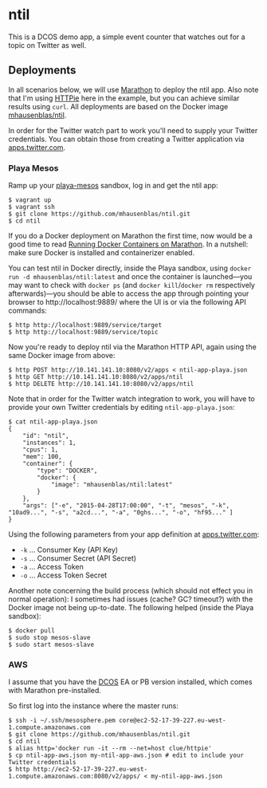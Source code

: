 # ntil

This is a DCOS demo app, a simple event counter that watches out for a topic on Twitter as well.

## Deployments

In all scenarios below, we will use [Marathon](https://mesosphere.github.io/marathon/) to deploy the ntil app. Also note that I'm using [HTTPie](http://httpie.org/) here in the example, but you can achieve similar results using `curl`. All deployments are based on the Docker image [mhausenblas/ntil](https://registry.hub.docker.com/u/mhausenblas/ntil/).

In order for the Twitter watch part to work you'll need to supply your Twitter credentials. You can obtain those from creating a Twitter application via [apps.twitter.com](https://apps.twitter.com/).

### Playa Mesos

Ramp up your [playa-mesos](https://github.com/mesosphere/playa-mesos) sandbox, log in and get the ntil app:

    $ vagrant up
    $ vagrant ssh
    $ git clone https://github.com/mhausenblas/ntil.git
    $ cd ntil

If you do a Docker deployment on Marathon the first time, now would be a good time to read [Running Docker Containers on Marathon](https://mesosphere.github.io/marathon/docs/native-docker.html). In a nutshell: make sure Docker is installed and containerizer enabled.

You can test ntil in Docker directly, inside the Playa sandbox, using `docker run -d mhausenblas/ntil:latest` and once the container is launched—you may want to check with `docker ps` (and `docker kill`/`docker rm` respectively afterwards)—you should be able to access the app through pointing your browser to http://localhost:9889/ where the UI is or via the following API commands:

    $ http http://localhost:9889/service/target
    $ http http://localhost:9889/service/topic

Now you're ready to deploy ntil via the Marathon HTTP API, again using the same Docker image from above:

    $ http POST http://10.141.141.10:8080/v2/apps < ntil-app-playa.json
    $ http GET http://10.141.141.10:8080/v2/apps/ntil
    $ http DELETE http://10.141.141.10:8080/v2/apps/ntil

Note that in order for the Twitter watch integration to work, you will have to provide your own Twitter credentials by editing `ntil-app-playa.json`:

    $ cat ntil-app-playa.json
    {
        "id": "ntil",
        "instances": 1,
        "cpus": 1,
        "mem": 100,
        "container": {
            "type": "DOCKER",
            "docker": {
                "image": "mhausenblas/ntil:latest"
            }
        },
        "args": ["-e", "2015-04-28T17:00:00", "-t", "mesos", "-k", "10ad9...", "-s", "a2cd...", "-a", "0ghs...", "-o", "hf95..." ]
    }

Using the following parameters from your app definition at [apps.twitter.com](https://apps.twitter.com/):

* `-k` ... Consumer Key (API Key)
* `-s` ... Consumer Secret (API Secret)
* `-a` ... Access Token
* `-o` ... Access Token Secret

Another note concerning the build process (which should not effect you in normal operation): I sometimes had issues (cache? GC? timeout?) with the Docker image not being up-to-date. The following helped (inside the Playa sandbox):

    $ docker pull
    $ sudo stop mesos-slave
    $ sudo start mesos-slave

### AWS

I assume that you have the [DCOS](https://mesosphere.com/product/) EA or PB version installed, which comes with Marathon pre-installed.

So first log into the instance where the master runs:

    $ ssh -i ~/.ssh/mesosphere.pem core@ec2-52-17-39-227.eu-west-1.compute.amazonaws.com
    $ git clone https://github.com/mhausenblas/ntil.git
    $ cd ntil
    $ alias http='docker run -it --rm --net=host clue/httpie'
    $ cp ntil-app-aws.json my-ntil-app-aws.json # edit to include your Twitter credentials
    $ http http://ec2-52-17-39-227.eu-west-1.compute.amazonaws.com:8080/v2/apps/ < my-ntil-app-aws.json
